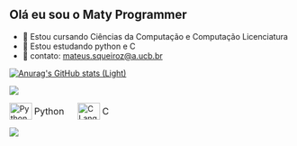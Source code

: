 ## Olá eu sou o Maty Programmer

- 🔭 Estou cursando Ciências da Computação e Computação Licenciatura
- 🌱 Estou estudando python e C
- 💬 contato: mateus.squeiroz@a.ucb.br

[![Anurag's GitHub stats (Light)](https://github-readme-stats.vercel.app/api?username=MatyProgrammer&show_icons=true&theme=default#gh-light-mode-only)](https://github.com/MatyProgrammer/github-readme-stats#gh-light-mode-only)

<picture>
  <source
    srcset="https://github-readme-stats.vercel.app/api?username=MatyProgrammer&show_icons=true&theme=dark"
    media="(prefers-color-scheme: dark)"
  />
  <source
    srcset="https://github-readme-stats.vercel.app/api?username=MatyProgrammer&show_icons=true"
    media="(prefers-color-scheme: light), (prefers-color-scheme: no-preference)"
  />
  <img src="https://github-readme-stats.vercel.app/api?username=MatyProgrammer&show_icons=true" />
</picture>

<!-- Ícones com texto ao lado (tamanho proporcional) -->
<p>
  <img align="center" alt="Python" height="30" width="40" src="https://cdn.jsdelivr.net/gh/devicons/devicon@latest/icons/python/python-original.svg" />
  <span style="font-size: 16px; vertical-align: middle; margin-right: 20px;">Python</span>

  <img align="center" alt="C Language" height="30" width="40" src="https://cdn.jsdelivr.net/gh/devicons/devicon@latest/icons/c/c-original.svg" />
  <span style="font-size: 16px; vertical-align: middle;">C</span>
</p>

<!-- Botão do LinkedIn -->
<a href="https://www.linkedin.com/in/mateus-santos-0201b52b9" target="_blank">
  <img src="https://img.shields.io/badge/-LINKEDIN-%230077B5?style=for-the-badge&logo=linkedin&logoColor=white">
</a>

